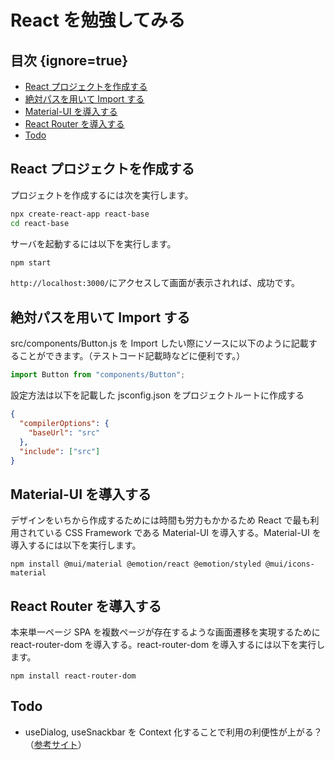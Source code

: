 # React を勉強してみる

## 目次 {ignore=true}

<!-- @import "[TOC]" {cmd="toc" depthFrom=2 depthTo=6 orderedList=false} -->

<!-- code_chunk_output -->

- [React プロジェクトを作成する](#react-プロジェクトを作成する)
- [絶対パスを用いて Import する](#絶対パスを用いて-import-する)
- [Material-UI を導入する](#material-ui-を導入する)
- [React Router を導入する](#react-router-を導入する)
- [Todo](#todo)

<!-- /code_chunk_output -->

## React プロジェクトを作成する

プロジェクトを作成するには次を実行します。

```sh
npx create-react-app react-base
cd react-base
```

サーバを起動するには以下を実行します。

```sh
npm start
```

`http://localhost:3000/`にアクセスして画面が表示されれば、成功です。

## 絶対パスを用いて Import する

src/components/Button.js を Import したい際にソースに以下のように記載することができます。（テストコード記載時などに便利です。）

```js
import Button from "components/Button";
```

設定方法は以下を記載した jsconfig.json をプロジェクトルートに作成する

```json
{
  "compilerOptions": {
    "baseUrl": "src"
  },
  "include": ["src"]
}
```

## Material-UI を導入する

デザインをいちから作成するためには時間も労力もかかるため React で最も利用されている CSS Framework である Material-UI を導入する。Material-UI を導入するには以下を実行します。

```shell
npm install @mui/material @emotion/react @emotion/styled @mui/icons-material
```

## React Router を導入する

本来単一ページ SPA を複数ページが存在するような画面遷移を実現するために react-router-dom を導入する。react-router-dom を導入するには以下を実行します。

```shell
npm install react-router-dom
```

## Todo

- useDialog, useSnackbar を Context 化することで利用の利便性が上がる？（[参考サイト](https://devsakaso.com/react-custom-hook/)）
